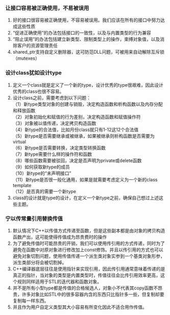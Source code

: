 ### 让接口容易被正确使用，不易被误用
1. 好的接口很容易被正确使用，不容易被误用。我们应该在所有的接口中努力达成这些性质
2. “促进正确使用”的办法包括接口的一致性，以及与内置类型的行为兼容
3. “阻止误用”的办法包括建立新类型、限制类型上的操作，束缚对象值，以及消除客户的资源管理责任
4. shared_ptr支持自定义删除器，这可防范DLL问题，可被用来自动解除互斥锁（mutexes）

### 设计class犹如设计type
1. 定义一个class就是定义了一个新的type，设计优秀的type很艰难，因此设计优秀的class也很不容易。
2. 设计class之前，需要考虑到以下问题：  
（1）新type类型对象的创建与销毁，决定构造函数和析构函数以及内存分配和释放函数  
（2）对象初始化和赋值的行为差别，决定构造函数和赋值操作符  
（3）对象被以值传递，决定拷贝构造函数  
（4）新type的合法值，比如月份class就只有1-12这12个合法值  
（5）新type是否需要继承或被继承，如果被继承则析构函数是否需要为virtual  
（6）新type是否需要转换，决定类型转换函数  
（7）新type需要什么样的操作符和函数  
（8）哪些函数需要被驳回，决定是否声明为private或delete函数  
（9）如何获取新type的成员  
（10）新type的“未声明接口”  
（11）新type是否很一般化通用，如果是就需要考虑定义为一个新的class template  
（12）是否真的需要一个新type
3. class的设计就是type的设计，在定义一个新type之前，确保自己想过上述这些主题。

### 宁以传常量引用替换传值
1. 默认情况下C++以传值方式传递至函数，但是这些副本都是由对象的拷贝构造函数产出，这可能使得传值成为昂贵费时的操作
2. 为了避免传值时可能昂贵的开销，我们可以使用传引用的方式传递，同时为了避免在函数中对原对象进行修改加上const修饰。并且以传引用的方式也可以避免对象切割问题，使用传值传递一个派生类对象实参到一个基类对象形参，派生类部分将会被切割掉。
3. C++编译器底层往往是使用指针来实现引用，因此传引用通常意味着传递的是真正的指针，当对象的类型是内置类型时，传值往往会比传引用效率更高，这个规则同样适用于STL的迭代器和函数对象。
4. 并不是所有小型type都是传值的合格候选人，对象小不代表其copy函数不昂贵，许多对象比如STL中的很多容器内含的东西只比指针多一些，但复制却要复制每一样东西。
5. 并且作为用户自定义类型其大小容易有所变化因此不适合用作传值。